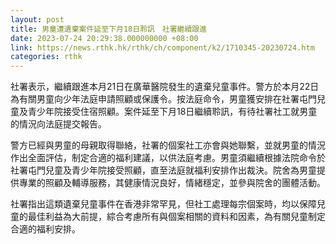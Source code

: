 ```yaml
---
layout: post
title: 男童遭遺棄案件延至下月18日聆訊　社署繼續跟進
date: 2023-07-24 20:29:38.000000000 +08:00
link: https://news.rthk.hk/rthk/ch/component/k2/1710345-20230724.htm
categories: rthk
---
```


社署表示，繼續跟進本月21日在廣華醫院發生的遺棄兒童事件。警方於本月22日為有關男童向少年法庭申請照顧或保護令。按法庭命令，男童獲安排在社署屯門兒童及青少年院接受住宿照顧。案件延至下月18日繼續聆訊，有待社署社工就男童的情況向法庭提交報告。

警方已經與男童的母親取得聯絡，社署的個案社工亦會與她聯繫，並就男童的情況作出全面評估，制定合適的福利建議，以供法庭考慮。男童須繼續根據法院命令於社署屯門兒童及青少年院接受照顧，直至法庭就福利安排作出裁決。院舍為男童提供專業的照顧及輔導服務，其健康情況良好，情緒穩定，並參與院舍的團體活動。

社署指出這類遺棄兒童事件在香港非常罕見，但社工處理每宗個案時，均以保障兒童的最佳利益為大前提，綜合考慮所有與個案相關的資料和因素，為有關兒童制定合適的福利安排。
